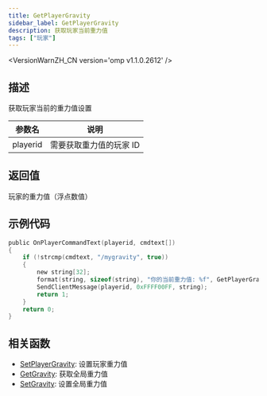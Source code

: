 ```yaml
---
title: GetPlayerGravity
sidebar_label: GetPlayerGravity
description: 获取玩家当前重力值
tags: ["玩家"]
---
```


<VersionWarnZH_CN version='omp v1.1.0.2612' />

## 描述

获取玩家当前的重力值设置

| 参数名   | 说明                    |
| -------- | ----------------------- |
| playerid | 需要获取重力值的玩家 ID |

## 返回值

玩家的重力值（浮点数值）

## 示例代码

```c
public OnPlayerCommandText(playerid, cmdtext[])
{
    if (!strcmp(cmdtext, "/mygravity", true))
    {
        new string[32];
        format(string, sizeof(string), "你的当前重力值: %f", GetPlayerGravity(playerid));
        SendClientMessage(playerid, 0xFFFF00FF, string);
        return 1;
    }
    return 0;
}
```

## 相关函数

- [SetPlayerGravity](SetPlayerGravity): 设置玩家重力值
- [GetGravity](GetGravity): 获取全局重力值
- [SetGravity](SetGravity): 设置全局重力值
